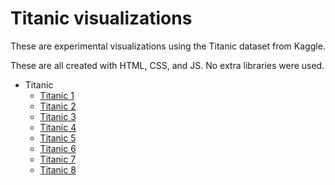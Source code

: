 # Titanic visualizations

These are experimental visualizations using the Titanic dataset from Kaggle. 

These are all created with HTML, CSS, and JS. No extra libraries were used. 

- Titanic
  - [Titanic 1](https://soggybag.github.io/data-visualizations/titanic/titanic-1.html)
  - [Titanic 2](https://soggybag.github.io/data-visualizations/titanic/titanic-2.html)
  - [Titanic 3](https://soggybag.github.io/data-visualizations/titanic/titanic-3.html)
  - [Titanic 4](https://soggybag.github.io/data-visualizations/titanic/titanic-4.html)
  - [Titanic 5](https://soggybag.github.io/data-visualizations/titanic/titanic-5.html)
  - [Titanic 6](https://soggybag.github.io/data-visualizations/titanic/titanic-6.html)
  - [Titanic 7](https://soggybag.github.io/data-visualizations/titanic/titanic-7.html)
  - [Titanic 8](https://soggybag.github.io/data-visualizations/titanic/titanic-8.html)